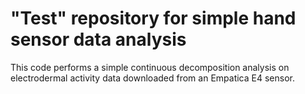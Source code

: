 # "Test" repository for simple hand sensor data analysis

This code performs a simple continuous decomposition analysis on electrodermal activity data downloaded from an Empatica E4 sensor. 
